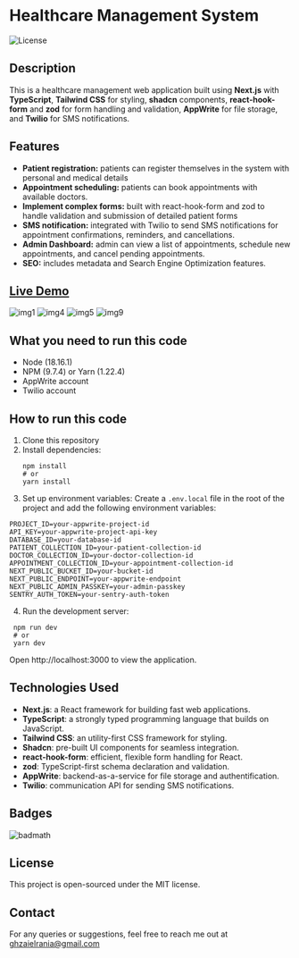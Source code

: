 
# Healthcare Management System

![License](https://img.shields.io/badge/license-MIT-green)

## Description
This is a healthcare management web application built using **Next.js** with **TypeScript**, **Tailwind CSS** for styling, **shadcn** components, **react-hook-form** and **zod** for form handling and validation, **AppWrite** for file storage, and **Twilio** for SMS notifications.

## Features

- **Patient registration:** patients can register themselves in the system with personal and medical details
- **Appointment scheduling:** patients can book appointments with available doctors.
- **Implement complex forms:** built with react-hook-form and zod to handle validation and submission of detailed patient forms
- **SMS notification:** integrated with Twilio to send SMS notifications for appointment confirmations, reminders, and cancellations.
- **Admin Dashboard:** admin can view a list of appointments, schedule new appointments, and cancel pending appointments.
- **SEO:** includes metadata and Search Engine Optimization features.

## [Live Demo](https://healthcare-app-lac.vercel.app)
![img1](https://github.com/user-attachments/assets/e85c9f53-156a-4dc1-b717-9a0fe68aca34) ![img4](https://github.com/user-attachments/assets/dd446fc1-d257-499a-a513-877e38878d9a) ![img5](https://github.com/user-attachments/assets/f9e009e7-9b79-45bc-bd12-7b005ce983c5) ![img9](https://github.com/user-attachments/assets/01c4fad0-2c84-448e-b284-95acce05bf1b)


## What you need to run this code
<ul>
  <li>Node (18.16.1)</li>
  <li>NPM (9.7.4) or Yarn (1.22.4)</li>
  <li>AppWrite account</li>
  <li>Twilio account</li>
</ul>

## How to run this code

1. Clone this repository
2. Install dependencies:
   ```
   npm install
   # or
   yarn install
   ```
3. Set up environment variables:
   Create a `.env.local` file in the root of the project and add the following environment variables:
```
PROJECT_ID=your-appwrite-project-id
API_KEY=your-appwrite-project-api-key
DATABASE_ID=your-database-id
PATIENT_COLLECTION_ID=your-patient-collection-id
DOCTOR_COLLECTION_ID=your-doctor-collection-id
APPOINTMENT_COLLECTION_ID=your-appointment-collection-id
NEXT_PUBLIC_BUCKET_ID=your-bucket-id
NEXT_PUBLIC_ENDPOINT=your-appwrite-endpoint
NEXT_PUBLIC_ADMIN_PASSKEY=your-admin-passkey
SENTRY_AUTH_TOKEN=your-sentry-auth-token
```
4. Run the development server:
  ```
   npm run dev
   # or
   yarn dev
   ```
Open http://localhost:3000 to view the application.

## Technologies Used
- **Next.js**: a React framework for building fast web applications.
- **TypeScript**: a strongly typed programming language that builds on JavaScript.
- **Tailwind CSS**: an utility-first CSS framework for styling.
- **Shadcn**: pre-built UI components for seamless integration.
- **react-hook-form**: efficient, flexible form handling for React.
- **zod**: TypeScript-first schema declaration and validation.
- **AppWrite**: backend-as-a-service for file storage and authentification.
- **Twilio**: communication API for sending SMS notifications.
  
## Badges
![badmath](https://img.shields.io/github/languages/top/lernantino/badmath)

## License
This project is open-sourced under the MIT license.
## Contact
For any queries or suggestions, feel free to reach me out at ghzaielrania@gmail.com

